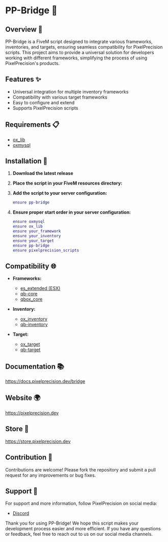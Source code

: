 # PP-Bridge 🚀

## Overview 🌟
PP-Bridge is a FiveM script designed to integrate various frameworks, inventories, and targets, ensuring seamless compatibility for PixelPrecision scripts. This project aims to provide a universal solution for developers working with different frameworks, simplifying the process of using PixelPrecision's products.

## Features ✨
- Universal integration for multiple inventory frameworks
- Compatibility with various target frameworks
- Easy to configure and extend
- Supports PixelPrecision scripts

## Requirements 📋
- [ox_lib](https://github.com/overextended/ox_lib)
- [oxmysql](https://github.com/overextended/oxmysql)

## Installation 🔧

1. **Download the latest release**

2. **Place the script in your FiveM resources directory:**

3. **Add the script to your server configuration:**
   ```lua
   ensure pp-bridge
   ```

4. **Ensure proper start order in your server configuration:**
   ```lua
   ensure oxmysql
   ensure ox_lib
   ensure your_framework
   ensure your_inventory
   ensure your_target
   ensure pp-bridge
   ensure pixelprecision_scripts
   ```

## Compatibility 🌐
- **Frameworks:**
  - [es_extended (ESX)](https://github.com/esx-framework/esx_core)
  - [qb-core](https://github.com/qbcore-framework/qb-core)
  - [qbox_core](https://github.com/Qbox-project)
- **Inventory:**
  - [ox_inventory]([#](https://github.com/overextended/ox_inventory))
  - [qb-inventory]([#](https://github.com/overextended/ox_inventory))

- **Target:**
  - [ox_target](https://github.com/overextended/ox_target)
  - [qb-target](https://github.com/qbcore-framework/qb-target)


## Documentation 📚
https://docs.pixelprecision.dev/bridge

## Website 🌍
https://pixelprecision.dev

## Store 🛒
https://store.pixelprecision.dev

## Contribution 🤝
Contributions are welcome! Please fork the repository and submit a pull request for any improvements or bug fixes.

## Support 💬
For support and more information, follow PixelPrecision on social media:
- [Discord](https://discord.gg/pixelprecision)

Thank you for using PP-Bridge! We hope this script makes your development process easier and more efficient. If you have any questions or feedback, feel free to reach out to us on our social media channels.
